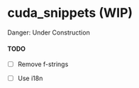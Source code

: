 # cuda_snippets (WIP)

Danger: Under Construction

#### TODO  
- [ ] Remove f-strings
- [ ] Use i18n
 